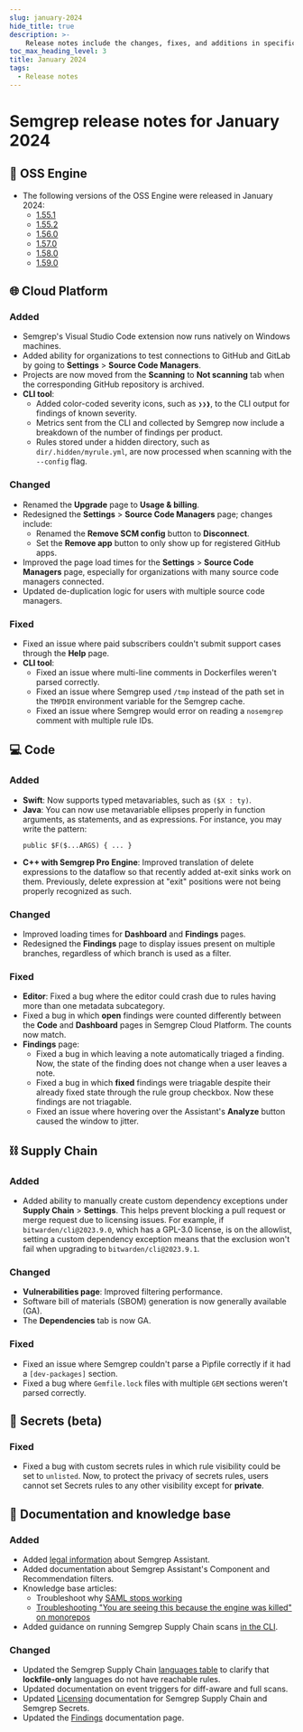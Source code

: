 ```yaml
---
slug: january-2024
hide_title: true
description: >-
    Release notes include the changes, fixes, and additions in specific versions of Semgrep.
toc_max_heading_level: 3
title: January 2024
tags:
  - Release notes
---
```


# Semgrep release notes for January 2024

## 🔧 OSS Engine

* The following versions of the OSS Engine were released in January 2024:
  * [<i class="fas fa-external-link fa-xs"></i>1.55.1](https://github.com/semgrep/semgrep/releases/tag/v1.55.1)
  * [<i class="fas fa-external-link fa-xs"></i>1.55.2](https://github.com/semgrep/semgrep/releases/tag/v1.55.2)
  * [<i class="fas fa-external-link fa-xs"></i>1.56.0](https://github.com/semgrep/semgrep/releases/tag/v1.56.0)
  * [<i class="fas fa-external-link fa-xs"></i>1.57.0](https://github.com/semgrep/semgrep/releases/tag/v1.57.0)
  * [<i class="fas fa-external-link fa-xs"></i>1.58.0](https://github.com/semgrep/semgrep/releases/tag/v1.58.0)
  * [<i class="fas fa-external-link fa-xs"></i>1.59.0](https://github.com/semgrep/semgrep/releases/tag/v1.59.0)

## 🌐 Cloud Platform

### Added

* Semgrep's Visual Studio Code extension now runs natively on Windows machines.
* Added ability for organizations to test connections to GitHub and GitLab by going to
  **Settings** > **Source Code Managers**.
* Projects are now moved from the **Scanning** to **Not scanning** tab when the
  corresponding GitHub repository is archived.
* **CLI tool**:
  * Added color-coded severity icons, such as `❯❯❱`, to the CLI
  output for findings of known severity.
  * Metrics sent from the CLI and collected by Semgrep now include a breakdown of the number
  of findings per product.
  * Rules stored under a hidden directory, such as
  `dir/.hidden/myrule.yml`, are now processed when scanning with the `--config`
  flag.

### Changed

* Renamed the **Upgrade** page to **Usage & billing**.
* Redesigned the **Settings** > **Source Code Managers** page; changes include:
  * Renamed the **Remove SCM config** button to **Disconnect**.
  * Set the **Remove app** button to only show up for registered GitHub apps.
* Improved the page load times for the **Settings** > **Source Code Managers**
  page, especially for organizations with many source code managers connected.
* Updated de-duplication logic for users with multiple source code managers. <!-- 12409, 12418 -->

### Fixed

* Fixed an issue where paid subscribers couldn't submit support cases through
  the **Help** page.
* **CLI tool**:
  * Fixed an issue where multi-line comments in Dockerfiles weren't
  parsed correctly.
  * Fixed an issue where Semgrep used `/tmp` instead of the path set
    in the `TMPDIR` environment variable for the Semgrep cache.
  * Fixed an issue where Semgrep would error on reading a
    `nosemgrep` comment with multiple rule IDs.

## 💻 Code

### Added

- **Swift**: Now supports typed metavariables, such as `($X : ty)`.
- **Java**: You can now use metavariable ellipses properly in function arguments, as statements, and as expressions. <!-- (gh-9260)-->For instance, you may write the pattern:
    ```
    public $F($...ARGS) { ... }
    ```
- **C++ with Semgrep Pro Engine**: Improved translation of delete expressions to the dataflow so that
recently added at-exit sinks work on them. Previously, delete expression at "exit" positions were not being properly recognized as such. <!-- (pa-3339) -->

### Changed

- Improved loading times for **Dashboard** and **Findings** pages.
- Redesigned the **Findings** page to display issues present on multiple branches,
  regardless of which branch is used as a filter.

### Fixed

- **Editor**: Fixed a bug where the editor could crash due to rules having more than one metadata subcategory.
- Fixed a bug in which **open** findings were counted differently between the **Code** and **Dashboard** pages in Semgrep Cloud Platform. The counts now match.  <!-- 12319 -->
- **Findings** page:
    - Fixed a bug in which leaving a note automatically triaged a finding. Now, the state of the finding does not change when a user leaves a note. <!-- 12051 -->
    - Fixed a bug in which **fixed** findings were triagable despite their already fixed state through the rule group checkbox. Now these findings are not triagable. <!-- 11919 -->
    - Fixed an issue where hovering over the Assistant's **Analyze** button caused the window to jitter.

## ⛓️ Supply Chain

### Added

* Added ability to manually create custom dependency exceptions under **Supply
  Chain** > **Settings**. This helps prevent blocking a pull request or merge
  request due to licensing issues. For example, if `bitwarden/cli@2023.9.0`,
  which has a GPL-3.0 license, is on the allowlist, setting a custom dependency
  exception means that the exclusion won't fail when upgrading to
  `bitwarden/cli@2023.9.1`.

### Changed

- **Vulnerabilities page**: Improved filtering performance. <!-- 12162 -->
- Software bill of materials (SBOM) generation is now generally available (GA). <!-- 11956 -->
- The **Dependencies** tab is now GA.

### Fixed

* Fixed an issue where Semgrep couldn't parse a Pipfile correctly if it had a
  `[dev-packages]` section.
* Fixed a bug where `Gemfile.lock` files with multiple `GEM` sections weren't parsed correctly.

## 🔐 Secrets (beta)

### Fixed

- Fixed a bug with custom secrets rules in which rule visibility could be set to `unlisted`. Now, to protect the privacy of secrets rules, users cannot set Secrets rules to any other visibility except for **private**. <!-- 12039, 12040, 12025 -->

## 📝 Documentation and knowledge base

### Added

- Added [legal information](/semgrep-assistant/overview#privacy-and-legal-considerations) about Semgrep Assistant. <!-- 1308 -->
- Added documentation about Semgrep Assistant's Component and Recommendation filters. <!-- 1324 -->
- Knowledge base articles:
    - Troubleshoot why [SAML stops working](/kb/semgrep-cloud-platform/saml-stops-working) <!-- 1330 -->
    - [Troubleshooting "You are seeing this because the engine was killed" on monorepos](/kb/semgrep-code/scan-engine-kill) <!-- 1310 -->
- Added guidance on running Semgrep Supply Chain scans [in the CLI](/semgrep-supply-chain/getting-started/#run-a-scan-using-the-cli ). <!-- 1334 -->

### Changed

<!-- - Updated API docs to use the term `teams`. The use of the term `groups` is deprecated. -->
- Updated the Semgrep Supply Chain [languages table](/supported-languages/#semgrep-supply-chain) to clarify that **lockfile-only** languages do not have reachable rules.
- Updated documentation on event triggers for diff-aware and full scans. <!-- 1316 -->
- Updated [Licensing](/licensing) documentation for Semgrep Supply Chain and Semgrep Secrets.
- Updated the [Findings](/docs/semgrep-code/findings) documentation page.
